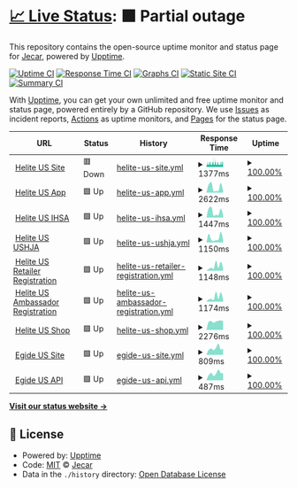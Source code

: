 # [📈 Live Status](https://demo.upptime.js.org): <!--live status--> **🟧 Partial outage**

This repository contains the open-source uptime monitor and status page for [Jecar](https://demo.upptime.js.org), powered by [Upptime](https://github.com/upptime/upptime).

[![Uptime CI](https://github.com/JefteCaro/server-monitor/workflows/Uptime%20CI/badge.svg)](https://github.com/JefteCaro/server-monitor/actions?query=workflow%3A%22Uptime+CI%22)
[![Response Time CI](https://github.com/JefteCaro/server-monitor/workflows/Response%20Time%20CI/badge.svg)](https://github.com/JefteCaro/server-monitor/actions?query=workflow%3A%22Response+Time+CI%22)
[![Graphs CI](https://github.com/JefteCaro/server-monitor/workflows/Graphs%20CI/badge.svg)](https://github.com/JefteCaro/server-monitor/actions?query=workflow%3A%22Graphs+CI%22)
[![Static Site CI](https://github.com/JefteCaro/server-monitor/workflows/Static%20Site%20CI/badge.svg)](https://github.com/JefteCaro/server-monitor/actions?query=workflow%3A%22Static+Site+CI%22)
[![Summary CI](https://github.com/JefteCaro/server-monitor/workflows/Summary%20CI/badge.svg)](https://github.com/JefteCaro/server-monitor/actions?query=workflow%3A%22Summary+CI%22)

With [Upptime](https://upptime.js.org), you can get your own unlimited and free uptime monitor and status page, powered entirely by a GitHub repository. We use [Issues](https://github.com/JefteCaro/server-monitor/issues) as incident reports, [Actions](https://github.com/JefteCaro/server-monitor/actions) as uptime monitors, and [Pages](https://demo.upptime.js.org) for the status page.

<!--start: status pages-->
<!-- This summary is generated by Upptime (https://github.com/upptime/upptime) -->
<!-- Do not edit this manually, your changes will be overwritten -->
<!-- prettier-ignore -->
| URL | Status | History | Response Time | Uptime |
| --- | ------ | ------- | ------------- | ------ |
| <img alt="" src="https://icons.duckduckgo.com/ip3/www.heliteus.com.ico" height="13"> [Helite US Site](https://www.heliteus.com) | 🟥 Down | [helite-us-site.yml](https://github.com/JefteCaro/server-monitor/commits/HEAD/history/helite-us-site.yml) | <details><summary><img alt="Response time graph" src="./graphs/helite-us-site/response-time-week.png" height="20"> 1377ms</summary><br><a href="https://JefteCaro.github.io/server-monitor/history/helite-us-site"><img alt="Response time 1515" src="https://img.shields.io/endpoint?url=https%3A%2F%2Fraw.githubusercontent.com%2FJefteCaro%2Fserver-monitor%2FHEAD%2Fapi%2Fhelite-us-site%2Fresponse-time.json"></a><br><a href="https://JefteCaro.github.io/server-monitor/history/helite-us-site"><img alt="24-hour response time 1522" src="https://img.shields.io/endpoint?url=https%3A%2F%2Fraw.githubusercontent.com%2FJefteCaro%2Fserver-monitor%2FHEAD%2Fapi%2Fhelite-us-site%2Fresponse-time-day.json"></a><br><a href="https://JefteCaro.github.io/server-monitor/history/helite-us-site"><img alt="7-day response time 1377" src="https://img.shields.io/endpoint?url=https%3A%2F%2Fraw.githubusercontent.com%2FJefteCaro%2Fserver-monitor%2FHEAD%2Fapi%2Fhelite-us-site%2Fresponse-time-week.json"></a><br><a href="https://JefteCaro.github.io/server-monitor/history/helite-us-site"><img alt="30-day response time 1515" src="https://img.shields.io/endpoint?url=https%3A%2F%2Fraw.githubusercontent.com%2FJefteCaro%2Fserver-monitor%2FHEAD%2Fapi%2Fhelite-us-site%2Fresponse-time-month.json"></a><br><a href="https://JefteCaro.github.io/server-monitor/history/helite-us-site"><img alt="1-year response time 1515" src="https://img.shields.io/endpoint?url=https%3A%2F%2Fraw.githubusercontent.com%2FJefteCaro%2Fserver-monitor%2FHEAD%2Fapi%2Fhelite-us-site%2Fresponse-time-year.json"></a></details> | <details><summary><a href="https://JefteCaro.github.io/server-monitor/history/helite-us-site">100.00%</a></summary><a href="https://JefteCaro.github.io/server-monitor/history/helite-us-site"><img alt="All-time uptime 100.00%" src="https://img.shields.io/endpoint?url=https%3A%2F%2Fraw.githubusercontent.com%2FJefteCaro%2Fserver-monitor%2FHEAD%2Fapi%2Fhelite-us-site%2Fuptime.json"></a><br><a href="https://JefteCaro.github.io/server-monitor/history/helite-us-site"><img alt="24-hour uptime 100.00%" src="https://img.shields.io/endpoint?url=https%3A%2F%2Fraw.githubusercontent.com%2FJefteCaro%2Fserver-monitor%2FHEAD%2Fapi%2Fhelite-us-site%2Fuptime-day.json"></a><br><a href="https://JefteCaro.github.io/server-monitor/history/helite-us-site"><img alt="7-day uptime 100.00%" src="https://img.shields.io/endpoint?url=https%3A%2F%2Fraw.githubusercontent.com%2FJefteCaro%2Fserver-monitor%2FHEAD%2Fapi%2Fhelite-us-site%2Fuptime-week.json"></a><br><a href="https://JefteCaro.github.io/server-monitor/history/helite-us-site"><img alt="30-day uptime 100.00%" src="https://img.shields.io/endpoint?url=https%3A%2F%2Fraw.githubusercontent.com%2FJefteCaro%2Fserver-monitor%2FHEAD%2Fapi%2Fhelite-us-site%2Fuptime-month.json"></a><br><a href="https://JefteCaro.github.io/server-monitor/history/helite-us-site"><img alt="1-year uptime 100.00%" src="https://img.shields.io/endpoint?url=https%3A%2F%2Fraw.githubusercontent.com%2FJefteCaro%2Fserver-monitor%2FHEAD%2Fapi%2Fhelite-us-site%2Fuptime-year.json"></a></details>
| <img alt="" src="https://icons.duckduckgo.com/ip3/app.heliteus.com.ico" height="13"> [Helite US App](https://app.heliteus.com) | 🟩 Up | [helite-us-app.yml](https://github.com/JefteCaro/server-monitor/commits/HEAD/history/helite-us-app.yml) | <details><summary><img alt="Response time graph" src="./graphs/helite-us-app/response-time-week.png" height="20"> 2622ms</summary><br><a href="https://JefteCaro.github.io/server-monitor/history/helite-us-app"><img alt="Response time 4972" src="https://img.shields.io/endpoint?url=https%3A%2F%2Fraw.githubusercontent.com%2FJefteCaro%2Fserver-monitor%2FHEAD%2Fapi%2Fhelite-us-app%2Fresponse-time.json"></a><br><a href="https://JefteCaro.github.io/server-monitor/history/helite-us-app"><img alt="24-hour response time 1021" src="https://img.shields.io/endpoint?url=https%3A%2F%2Fraw.githubusercontent.com%2FJefteCaro%2Fserver-monitor%2FHEAD%2Fapi%2Fhelite-us-app%2Fresponse-time-day.json"></a><br><a href="https://JefteCaro.github.io/server-monitor/history/helite-us-app"><img alt="7-day response time 2622" src="https://img.shields.io/endpoint?url=https%3A%2F%2Fraw.githubusercontent.com%2FJefteCaro%2Fserver-monitor%2FHEAD%2Fapi%2Fhelite-us-app%2Fresponse-time-week.json"></a><br><a href="https://JefteCaro.github.io/server-monitor/history/helite-us-app"><img alt="30-day response time 4972" src="https://img.shields.io/endpoint?url=https%3A%2F%2Fraw.githubusercontent.com%2FJefteCaro%2Fserver-monitor%2FHEAD%2Fapi%2Fhelite-us-app%2Fresponse-time-month.json"></a><br><a href="https://JefteCaro.github.io/server-monitor/history/helite-us-app"><img alt="1-year response time 4972" src="https://img.shields.io/endpoint?url=https%3A%2F%2Fraw.githubusercontent.com%2FJefteCaro%2Fserver-monitor%2FHEAD%2Fapi%2Fhelite-us-app%2Fresponse-time-year.json"></a></details> | <details><summary><a href="https://JefteCaro.github.io/server-monitor/history/helite-us-app">100.00%</a></summary><a href="https://JefteCaro.github.io/server-monitor/history/helite-us-app"><img alt="All-time uptime 100.00%" src="https://img.shields.io/endpoint?url=https%3A%2F%2Fraw.githubusercontent.com%2FJefteCaro%2Fserver-monitor%2FHEAD%2Fapi%2Fhelite-us-app%2Fuptime.json"></a><br><a href="https://JefteCaro.github.io/server-monitor/history/helite-us-app"><img alt="24-hour uptime 100.00%" src="https://img.shields.io/endpoint?url=https%3A%2F%2Fraw.githubusercontent.com%2FJefteCaro%2Fserver-monitor%2FHEAD%2Fapi%2Fhelite-us-app%2Fuptime-day.json"></a><br><a href="https://JefteCaro.github.io/server-monitor/history/helite-us-app"><img alt="7-day uptime 100.00%" src="https://img.shields.io/endpoint?url=https%3A%2F%2Fraw.githubusercontent.com%2FJefteCaro%2Fserver-monitor%2FHEAD%2Fapi%2Fhelite-us-app%2Fuptime-week.json"></a><br><a href="https://JefteCaro.github.io/server-monitor/history/helite-us-app"><img alt="30-day uptime 100.00%" src="https://img.shields.io/endpoint?url=https%3A%2F%2Fraw.githubusercontent.com%2FJefteCaro%2Fserver-monitor%2FHEAD%2Fapi%2Fhelite-us-app%2Fuptime-month.json"></a><br><a href="https://JefteCaro.github.io/server-monitor/history/helite-us-app"><img alt="1-year uptime 100.00%" src="https://img.shields.io/endpoint?url=https%3A%2F%2Fraw.githubusercontent.com%2FJefteCaro%2Fserver-monitor%2FHEAD%2Fapi%2Fhelite-us-app%2Fuptime-year.json"></a></details>
| <img alt="" src="https://icons.duckduckgo.com/ip3/sponsorship.heliteus.com.ico" height="13"> [Helite US IHSA](https://sponsorship.heliteus.com) | 🟩 Up | [helite-us-ihsa.yml](https://github.com/JefteCaro/server-monitor/commits/HEAD/history/helite-us-ihsa.yml) | <details><summary><img alt="Response time graph" src="./graphs/helite-us-ihsa/response-time-week.png" height="20"> 1447ms</summary><br><a href="https://JefteCaro.github.io/server-monitor/history/helite-us-ihsa"><img alt="Response time 2812" src="https://img.shields.io/endpoint?url=https%3A%2F%2Fraw.githubusercontent.com%2FJefteCaro%2Fserver-monitor%2FHEAD%2Fapi%2Fhelite-us-ihsa%2Fresponse-time.json"></a><br><a href="https://JefteCaro.github.io/server-monitor/history/helite-us-ihsa"><img alt="24-hour response time 686" src="https://img.shields.io/endpoint?url=https%3A%2F%2Fraw.githubusercontent.com%2FJefteCaro%2Fserver-monitor%2FHEAD%2Fapi%2Fhelite-us-ihsa%2Fresponse-time-day.json"></a><br><a href="https://JefteCaro.github.io/server-monitor/history/helite-us-ihsa"><img alt="7-day response time 1447" src="https://img.shields.io/endpoint?url=https%3A%2F%2Fraw.githubusercontent.com%2FJefteCaro%2Fserver-monitor%2FHEAD%2Fapi%2Fhelite-us-ihsa%2Fresponse-time-week.json"></a><br><a href="https://JefteCaro.github.io/server-monitor/history/helite-us-ihsa"><img alt="30-day response time 2812" src="https://img.shields.io/endpoint?url=https%3A%2F%2Fraw.githubusercontent.com%2FJefteCaro%2Fserver-monitor%2FHEAD%2Fapi%2Fhelite-us-ihsa%2Fresponse-time-month.json"></a><br><a href="https://JefteCaro.github.io/server-monitor/history/helite-us-ihsa"><img alt="1-year response time 2812" src="https://img.shields.io/endpoint?url=https%3A%2F%2Fraw.githubusercontent.com%2FJefteCaro%2Fserver-monitor%2FHEAD%2Fapi%2Fhelite-us-ihsa%2Fresponse-time-year.json"></a></details> | <details><summary><a href="https://JefteCaro.github.io/server-monitor/history/helite-us-ihsa">100.00%</a></summary><a href="https://JefteCaro.github.io/server-monitor/history/helite-us-ihsa"><img alt="All-time uptime 100.00%" src="https://img.shields.io/endpoint?url=https%3A%2F%2Fraw.githubusercontent.com%2FJefteCaro%2Fserver-monitor%2FHEAD%2Fapi%2Fhelite-us-ihsa%2Fuptime.json"></a><br><a href="https://JefteCaro.github.io/server-monitor/history/helite-us-ihsa"><img alt="24-hour uptime 100.00%" src="https://img.shields.io/endpoint?url=https%3A%2F%2Fraw.githubusercontent.com%2FJefteCaro%2Fserver-monitor%2FHEAD%2Fapi%2Fhelite-us-ihsa%2Fuptime-day.json"></a><br><a href="https://JefteCaro.github.io/server-monitor/history/helite-us-ihsa"><img alt="7-day uptime 100.00%" src="https://img.shields.io/endpoint?url=https%3A%2F%2Fraw.githubusercontent.com%2FJefteCaro%2Fserver-monitor%2FHEAD%2Fapi%2Fhelite-us-ihsa%2Fuptime-week.json"></a><br><a href="https://JefteCaro.github.io/server-monitor/history/helite-us-ihsa"><img alt="30-day uptime 100.00%" src="https://img.shields.io/endpoint?url=https%3A%2F%2Fraw.githubusercontent.com%2FJefteCaro%2Fserver-monitor%2FHEAD%2Fapi%2Fhelite-us-ihsa%2Fuptime-month.json"></a><br><a href="https://JefteCaro.github.io/server-monitor/history/helite-us-ihsa"><img alt="1-year uptime 100.00%" src="https://img.shields.io/endpoint?url=https%3A%2F%2Fraw.githubusercontent.com%2FJefteCaro%2Fserver-monitor%2FHEAD%2Fapi%2Fhelite-us-ihsa%2Fuptime-year.json"></a></details>
| <img alt="" src="https://icons.duckduckgo.com/ip3/ushja.heliteus.com.ico" height="13"> [Helite US USHJA](https://ushja.heliteus.com) | 🟩 Up | [helite-us-ushja.yml](https://github.com/JefteCaro/server-monitor/commits/HEAD/history/helite-us-ushja.yml) | <details><summary><img alt="Response time graph" src="./graphs/helite-us-ushja/response-time-week.png" height="20"> 1150ms</summary><br><a href="https://JefteCaro.github.io/server-monitor/history/helite-us-ushja"><img alt="Response time 2150" src="https://img.shields.io/endpoint?url=https%3A%2F%2Fraw.githubusercontent.com%2FJefteCaro%2Fserver-monitor%2FHEAD%2Fapi%2Fhelite-us-ushja%2Fresponse-time.json"></a><br><a href="https://JefteCaro.github.io/server-monitor/history/helite-us-ushja"><img alt="24-hour response time 708" src="https://img.shields.io/endpoint?url=https%3A%2F%2Fraw.githubusercontent.com%2FJefteCaro%2Fserver-monitor%2FHEAD%2Fapi%2Fhelite-us-ushja%2Fresponse-time-day.json"></a><br><a href="https://JefteCaro.github.io/server-monitor/history/helite-us-ushja"><img alt="7-day response time 1150" src="https://img.shields.io/endpoint?url=https%3A%2F%2Fraw.githubusercontent.com%2FJefteCaro%2Fserver-monitor%2FHEAD%2Fapi%2Fhelite-us-ushja%2Fresponse-time-week.json"></a><br><a href="https://JefteCaro.github.io/server-monitor/history/helite-us-ushja"><img alt="30-day response time 2150" src="https://img.shields.io/endpoint?url=https%3A%2F%2Fraw.githubusercontent.com%2FJefteCaro%2Fserver-monitor%2FHEAD%2Fapi%2Fhelite-us-ushja%2Fresponse-time-month.json"></a><br><a href="https://JefteCaro.github.io/server-monitor/history/helite-us-ushja"><img alt="1-year response time 2150" src="https://img.shields.io/endpoint?url=https%3A%2F%2Fraw.githubusercontent.com%2FJefteCaro%2Fserver-monitor%2FHEAD%2Fapi%2Fhelite-us-ushja%2Fresponse-time-year.json"></a></details> | <details><summary><a href="https://JefteCaro.github.io/server-monitor/history/helite-us-ushja">100.00%</a></summary><a href="https://JefteCaro.github.io/server-monitor/history/helite-us-ushja"><img alt="All-time uptime 100.00%" src="https://img.shields.io/endpoint?url=https%3A%2F%2Fraw.githubusercontent.com%2FJefteCaro%2Fserver-monitor%2FHEAD%2Fapi%2Fhelite-us-ushja%2Fuptime.json"></a><br><a href="https://JefteCaro.github.io/server-monitor/history/helite-us-ushja"><img alt="24-hour uptime 100.00%" src="https://img.shields.io/endpoint?url=https%3A%2F%2Fraw.githubusercontent.com%2FJefteCaro%2Fserver-monitor%2FHEAD%2Fapi%2Fhelite-us-ushja%2Fuptime-day.json"></a><br><a href="https://JefteCaro.github.io/server-monitor/history/helite-us-ushja"><img alt="7-day uptime 100.00%" src="https://img.shields.io/endpoint?url=https%3A%2F%2Fraw.githubusercontent.com%2FJefteCaro%2Fserver-monitor%2FHEAD%2Fapi%2Fhelite-us-ushja%2Fuptime-week.json"></a><br><a href="https://JefteCaro.github.io/server-monitor/history/helite-us-ushja"><img alt="30-day uptime 100.00%" src="https://img.shields.io/endpoint?url=https%3A%2F%2Fraw.githubusercontent.com%2FJefteCaro%2Fserver-monitor%2FHEAD%2Fapi%2Fhelite-us-ushja%2Fuptime-month.json"></a><br><a href="https://JefteCaro.github.io/server-monitor/history/helite-us-ushja"><img alt="1-year uptime 100.00%" src="https://img.shields.io/endpoint?url=https%3A%2F%2Fraw.githubusercontent.com%2FJefteCaro%2Fserver-monitor%2FHEAD%2Fapi%2Fhelite-us-ushja%2Fuptime-year.json"></a></details>
| <img alt="" src="https://icons.duckduckgo.com/ip3/retailer.heliteus.com.ico" height="13"> [Helite US Retailer Registration](https://retailer.heliteus.com) | 🟩 Up | [helite-us-retailer-registration.yml](https://github.com/JefteCaro/server-monitor/commits/HEAD/history/helite-us-retailer-registration.yml) | <details><summary><img alt="Response time graph" src="./graphs/helite-us-retailer-registration/response-time-week.png" height="20"> 1148ms</summary><br><a href="https://JefteCaro.github.io/server-monitor/history/helite-us-retailer-registration"><img alt="Response time 2077" src="https://img.shields.io/endpoint?url=https%3A%2F%2Fraw.githubusercontent.com%2FJefteCaro%2Fserver-monitor%2FHEAD%2Fapi%2Fhelite-us-retailer-registration%2Fresponse-time.json"></a><br><a href="https://JefteCaro.github.io/server-monitor/history/helite-us-retailer-registration"><img alt="24-hour response time 696" src="https://img.shields.io/endpoint?url=https%3A%2F%2Fraw.githubusercontent.com%2FJefteCaro%2Fserver-monitor%2FHEAD%2Fapi%2Fhelite-us-retailer-registration%2Fresponse-time-day.json"></a><br><a href="https://JefteCaro.github.io/server-monitor/history/helite-us-retailer-registration"><img alt="7-day response time 1148" src="https://img.shields.io/endpoint?url=https%3A%2F%2Fraw.githubusercontent.com%2FJefteCaro%2Fserver-monitor%2FHEAD%2Fapi%2Fhelite-us-retailer-registration%2Fresponse-time-week.json"></a><br><a href="https://JefteCaro.github.io/server-monitor/history/helite-us-retailer-registration"><img alt="30-day response time 2077" src="https://img.shields.io/endpoint?url=https%3A%2F%2Fraw.githubusercontent.com%2FJefteCaro%2Fserver-monitor%2FHEAD%2Fapi%2Fhelite-us-retailer-registration%2Fresponse-time-month.json"></a><br><a href="https://JefteCaro.github.io/server-monitor/history/helite-us-retailer-registration"><img alt="1-year response time 2077" src="https://img.shields.io/endpoint?url=https%3A%2F%2Fraw.githubusercontent.com%2FJefteCaro%2Fserver-monitor%2FHEAD%2Fapi%2Fhelite-us-retailer-registration%2Fresponse-time-year.json"></a></details> | <details><summary><a href="https://JefteCaro.github.io/server-monitor/history/helite-us-retailer-registration">100.00%</a></summary><a href="https://JefteCaro.github.io/server-monitor/history/helite-us-retailer-registration"><img alt="All-time uptime 100.00%" src="https://img.shields.io/endpoint?url=https%3A%2F%2Fraw.githubusercontent.com%2FJefteCaro%2Fserver-monitor%2FHEAD%2Fapi%2Fhelite-us-retailer-registration%2Fuptime.json"></a><br><a href="https://JefteCaro.github.io/server-monitor/history/helite-us-retailer-registration"><img alt="24-hour uptime 100.00%" src="https://img.shields.io/endpoint?url=https%3A%2F%2Fraw.githubusercontent.com%2FJefteCaro%2Fserver-monitor%2FHEAD%2Fapi%2Fhelite-us-retailer-registration%2Fuptime-day.json"></a><br><a href="https://JefteCaro.github.io/server-monitor/history/helite-us-retailer-registration"><img alt="7-day uptime 100.00%" src="https://img.shields.io/endpoint?url=https%3A%2F%2Fraw.githubusercontent.com%2FJefteCaro%2Fserver-monitor%2FHEAD%2Fapi%2Fhelite-us-retailer-registration%2Fuptime-week.json"></a><br><a href="https://JefteCaro.github.io/server-monitor/history/helite-us-retailer-registration"><img alt="30-day uptime 100.00%" src="https://img.shields.io/endpoint?url=https%3A%2F%2Fraw.githubusercontent.com%2FJefteCaro%2Fserver-monitor%2FHEAD%2Fapi%2Fhelite-us-retailer-registration%2Fuptime-month.json"></a><br><a href="https://JefteCaro.github.io/server-monitor/history/helite-us-retailer-registration"><img alt="1-year uptime 100.00%" src="https://img.shields.io/endpoint?url=https%3A%2F%2Fraw.githubusercontent.com%2FJefteCaro%2Fserver-monitor%2FHEAD%2Fapi%2Fhelite-us-retailer-registration%2Fuptime-year.json"></a></details>
| <img alt="" src="https://icons.duckduckgo.com/ip3/ambassador.heliteus.com.ico" height="13"> [Helite US Ambassador Registration](https://ambassador.heliteus.com) | 🟩 Up | [helite-us-ambassador-registration.yml](https://github.com/JefteCaro/server-monitor/commits/HEAD/history/helite-us-ambassador-registration.yml) | <details><summary><img alt="Response time graph" src="./graphs/helite-us-ambassador-registration/response-time-week.png" height="20"> 1174ms</summary><br><a href="https://JefteCaro.github.io/server-monitor/history/helite-us-ambassador-registration"><img alt="Response time 2266" src="https://img.shields.io/endpoint?url=https%3A%2F%2Fraw.githubusercontent.com%2FJefteCaro%2Fserver-monitor%2FHEAD%2Fapi%2Fhelite-us-ambassador-registration%2Fresponse-time.json"></a><br><a href="https://JefteCaro.github.io/server-monitor/history/helite-us-ambassador-registration"><img alt="24-hour response time 713" src="https://img.shields.io/endpoint?url=https%3A%2F%2Fraw.githubusercontent.com%2FJefteCaro%2Fserver-monitor%2FHEAD%2Fapi%2Fhelite-us-ambassador-registration%2Fresponse-time-day.json"></a><br><a href="https://JefteCaro.github.io/server-monitor/history/helite-us-ambassador-registration"><img alt="7-day response time 1174" src="https://img.shields.io/endpoint?url=https%3A%2F%2Fraw.githubusercontent.com%2FJefteCaro%2Fserver-monitor%2FHEAD%2Fapi%2Fhelite-us-ambassador-registration%2Fresponse-time-week.json"></a><br><a href="https://JefteCaro.github.io/server-monitor/history/helite-us-ambassador-registration"><img alt="30-day response time 2266" src="https://img.shields.io/endpoint?url=https%3A%2F%2Fraw.githubusercontent.com%2FJefteCaro%2Fserver-monitor%2FHEAD%2Fapi%2Fhelite-us-ambassador-registration%2Fresponse-time-month.json"></a><br><a href="https://JefteCaro.github.io/server-monitor/history/helite-us-ambassador-registration"><img alt="1-year response time 2266" src="https://img.shields.io/endpoint?url=https%3A%2F%2Fraw.githubusercontent.com%2FJefteCaro%2Fserver-monitor%2FHEAD%2Fapi%2Fhelite-us-ambassador-registration%2Fresponse-time-year.json"></a></details> | <details><summary><a href="https://JefteCaro.github.io/server-monitor/history/helite-us-ambassador-registration">100.00%</a></summary><a href="https://JefteCaro.github.io/server-monitor/history/helite-us-ambassador-registration"><img alt="All-time uptime 100.00%" src="https://img.shields.io/endpoint?url=https%3A%2F%2Fraw.githubusercontent.com%2FJefteCaro%2Fserver-monitor%2FHEAD%2Fapi%2Fhelite-us-ambassador-registration%2Fuptime.json"></a><br><a href="https://JefteCaro.github.io/server-monitor/history/helite-us-ambassador-registration"><img alt="24-hour uptime 100.00%" src="https://img.shields.io/endpoint?url=https%3A%2F%2Fraw.githubusercontent.com%2FJefteCaro%2Fserver-monitor%2FHEAD%2Fapi%2Fhelite-us-ambassador-registration%2Fuptime-day.json"></a><br><a href="https://JefteCaro.github.io/server-monitor/history/helite-us-ambassador-registration"><img alt="7-day uptime 100.00%" src="https://img.shields.io/endpoint?url=https%3A%2F%2Fraw.githubusercontent.com%2FJefteCaro%2Fserver-monitor%2FHEAD%2Fapi%2Fhelite-us-ambassador-registration%2Fuptime-week.json"></a><br><a href="https://JefteCaro.github.io/server-monitor/history/helite-us-ambassador-registration"><img alt="30-day uptime 100.00%" src="https://img.shields.io/endpoint?url=https%3A%2F%2Fraw.githubusercontent.com%2FJefteCaro%2Fserver-monitor%2FHEAD%2Fapi%2Fhelite-us-ambassador-registration%2Fuptime-month.json"></a><br><a href="https://JefteCaro.github.io/server-monitor/history/helite-us-ambassador-registration"><img alt="1-year uptime 100.00%" src="https://img.shields.io/endpoint?url=https%3A%2F%2Fraw.githubusercontent.com%2FJefteCaro%2Fserver-monitor%2FHEAD%2Fapi%2Fhelite-us-ambassador-registration%2Fuptime-year.json"></a></details>
| <img alt="" src="https://icons.duckduckgo.com/ip3/shop.heliteus.com.ico" height="13"> [Helite US Shop](https://shop.heliteus.com) | 🟩 Up | [helite-us-shop.yml](https://github.com/JefteCaro/server-monitor/commits/HEAD/history/helite-us-shop.yml) | <details><summary><img alt="Response time graph" src="./graphs/helite-us-shop/response-time-week.png" height="20"> 2276ms</summary><br><a href="https://JefteCaro.github.io/server-monitor/history/helite-us-shop"><img alt="Response time 2602" src="https://img.shields.io/endpoint?url=https%3A%2F%2Fraw.githubusercontent.com%2FJefteCaro%2Fserver-monitor%2FHEAD%2Fapi%2Fhelite-us-shop%2Fresponse-time.json"></a><br><a href="https://JefteCaro.github.io/server-monitor/history/helite-us-shop"><img alt="24-hour response time 2329" src="https://img.shields.io/endpoint?url=https%3A%2F%2Fraw.githubusercontent.com%2FJefteCaro%2Fserver-monitor%2FHEAD%2Fapi%2Fhelite-us-shop%2Fresponse-time-day.json"></a><br><a href="https://JefteCaro.github.io/server-monitor/history/helite-us-shop"><img alt="7-day response time 2276" src="https://img.shields.io/endpoint?url=https%3A%2F%2Fraw.githubusercontent.com%2FJefteCaro%2Fserver-monitor%2FHEAD%2Fapi%2Fhelite-us-shop%2Fresponse-time-week.json"></a><br><a href="https://JefteCaro.github.io/server-monitor/history/helite-us-shop"><img alt="30-day response time 2602" src="https://img.shields.io/endpoint?url=https%3A%2F%2Fraw.githubusercontent.com%2FJefteCaro%2Fserver-monitor%2FHEAD%2Fapi%2Fhelite-us-shop%2Fresponse-time-month.json"></a><br><a href="https://JefteCaro.github.io/server-monitor/history/helite-us-shop"><img alt="1-year response time 2602" src="https://img.shields.io/endpoint?url=https%3A%2F%2Fraw.githubusercontent.com%2FJefteCaro%2Fserver-monitor%2FHEAD%2Fapi%2Fhelite-us-shop%2Fresponse-time-year.json"></a></details> | <details><summary><a href="https://JefteCaro.github.io/server-monitor/history/helite-us-shop">100.00%</a></summary><a href="https://JefteCaro.github.io/server-monitor/history/helite-us-shop"><img alt="All-time uptime 100.00%" src="https://img.shields.io/endpoint?url=https%3A%2F%2Fraw.githubusercontent.com%2FJefteCaro%2Fserver-monitor%2FHEAD%2Fapi%2Fhelite-us-shop%2Fuptime.json"></a><br><a href="https://JefteCaro.github.io/server-monitor/history/helite-us-shop"><img alt="24-hour uptime 100.00%" src="https://img.shields.io/endpoint?url=https%3A%2F%2Fraw.githubusercontent.com%2FJefteCaro%2Fserver-monitor%2FHEAD%2Fapi%2Fhelite-us-shop%2Fuptime-day.json"></a><br><a href="https://JefteCaro.github.io/server-monitor/history/helite-us-shop"><img alt="7-day uptime 100.00%" src="https://img.shields.io/endpoint?url=https%3A%2F%2Fraw.githubusercontent.com%2FJefteCaro%2Fserver-monitor%2FHEAD%2Fapi%2Fhelite-us-shop%2Fuptime-week.json"></a><br><a href="https://JefteCaro.github.io/server-monitor/history/helite-us-shop"><img alt="30-day uptime 100.00%" src="https://img.shields.io/endpoint?url=https%3A%2F%2Fraw.githubusercontent.com%2FJefteCaro%2Fserver-monitor%2FHEAD%2Fapi%2Fhelite-us-shop%2Fuptime-month.json"></a><br><a href="https://JefteCaro.github.io/server-monitor/history/helite-us-shop"><img alt="1-year uptime 100.00%" src="https://img.shields.io/endpoint?url=https%3A%2F%2Fraw.githubusercontent.com%2FJefteCaro%2Fserver-monitor%2FHEAD%2Fapi%2Fhelite-us-shop%2Fuptime-year.json"></a></details>
| <img alt="" src="https://icons.duckduckgo.com/ip3/www.egideus.com.ico" height="13"> [Egide US Site](https://www.egideus.com) | 🟩 Up | [egide-us-site.yml](https://github.com/JefteCaro/server-monitor/commits/HEAD/history/egide-us-site.yml) | <details><summary><img alt="Response time graph" src="./graphs/egide-us-site/response-time-week.png" height="20"> 809ms</summary><br><a href="https://JefteCaro.github.io/server-monitor/history/egide-us-site"><img alt="Response time 1455" src="https://img.shields.io/endpoint?url=https%3A%2F%2Fraw.githubusercontent.com%2FJefteCaro%2Fserver-monitor%2FHEAD%2Fapi%2Fegide-us-site%2Fresponse-time.json"></a><br><a href="https://JefteCaro.github.io/server-monitor/history/egide-us-site"><img alt="24-hour response time 771" src="https://img.shields.io/endpoint?url=https%3A%2F%2Fraw.githubusercontent.com%2FJefteCaro%2Fserver-monitor%2FHEAD%2Fapi%2Fegide-us-site%2Fresponse-time-day.json"></a><br><a href="https://JefteCaro.github.io/server-monitor/history/egide-us-site"><img alt="7-day response time 809" src="https://img.shields.io/endpoint?url=https%3A%2F%2Fraw.githubusercontent.com%2FJefteCaro%2Fserver-monitor%2FHEAD%2Fapi%2Fegide-us-site%2Fresponse-time-week.json"></a><br><a href="https://JefteCaro.github.io/server-monitor/history/egide-us-site"><img alt="30-day response time 1455" src="https://img.shields.io/endpoint?url=https%3A%2F%2Fraw.githubusercontent.com%2FJefteCaro%2Fserver-monitor%2FHEAD%2Fapi%2Fegide-us-site%2Fresponse-time-month.json"></a><br><a href="https://JefteCaro.github.io/server-monitor/history/egide-us-site"><img alt="1-year response time 1455" src="https://img.shields.io/endpoint?url=https%3A%2F%2Fraw.githubusercontent.com%2FJefteCaro%2Fserver-monitor%2FHEAD%2Fapi%2Fegide-us-site%2Fresponse-time-year.json"></a></details> | <details><summary><a href="https://JefteCaro.github.io/server-monitor/history/egide-us-site">100.00%</a></summary><a href="https://JefteCaro.github.io/server-monitor/history/egide-us-site"><img alt="All-time uptime 100.00%" src="https://img.shields.io/endpoint?url=https%3A%2F%2Fraw.githubusercontent.com%2FJefteCaro%2Fserver-monitor%2FHEAD%2Fapi%2Fegide-us-site%2Fuptime.json"></a><br><a href="https://JefteCaro.github.io/server-monitor/history/egide-us-site"><img alt="24-hour uptime 100.00%" src="https://img.shields.io/endpoint?url=https%3A%2F%2Fraw.githubusercontent.com%2FJefteCaro%2Fserver-monitor%2FHEAD%2Fapi%2Fegide-us-site%2Fuptime-day.json"></a><br><a href="https://JefteCaro.github.io/server-monitor/history/egide-us-site"><img alt="7-day uptime 100.00%" src="https://img.shields.io/endpoint?url=https%3A%2F%2Fraw.githubusercontent.com%2FJefteCaro%2Fserver-monitor%2FHEAD%2Fapi%2Fegide-us-site%2Fuptime-week.json"></a><br><a href="https://JefteCaro.github.io/server-monitor/history/egide-us-site"><img alt="30-day uptime 100.00%" src="https://img.shields.io/endpoint?url=https%3A%2F%2Fraw.githubusercontent.com%2FJefteCaro%2Fserver-monitor%2FHEAD%2Fapi%2Fegide-us-site%2Fuptime-month.json"></a><br><a href="https://JefteCaro.github.io/server-monitor/history/egide-us-site"><img alt="1-year uptime 100.00%" src="https://img.shields.io/endpoint?url=https%3A%2F%2Fraw.githubusercontent.com%2FJefteCaro%2Fserver-monitor%2FHEAD%2Fapi%2Fegide-us-site%2Fuptime-year.json"></a></details>
| <img alt="" src="https://icons.duckduckgo.com/ip3/api.egideus.com.ico" height="13"> [Egide US API](https://api.egideus.com) | 🟩 Up | [egide-us-api.yml](https://github.com/JefteCaro/server-monitor/commits/HEAD/history/egide-us-api.yml) | <details><summary><img alt="Response time graph" src="./graphs/egide-us-api/response-time-week.png" height="20"> 487ms</summary><br><a href="https://JefteCaro.github.io/server-monitor/history/egide-us-api"><img alt="Response time 510" src="https://img.shields.io/endpoint?url=https%3A%2F%2Fraw.githubusercontent.com%2FJefteCaro%2Fserver-monitor%2FHEAD%2Fapi%2Fegide-us-api%2Fresponse-time.json"></a><br><a href="https://JefteCaro.github.io/server-monitor/history/egide-us-api"><img alt="24-hour response time 493" src="https://img.shields.io/endpoint?url=https%3A%2F%2Fraw.githubusercontent.com%2FJefteCaro%2Fserver-monitor%2FHEAD%2Fapi%2Fegide-us-api%2Fresponse-time-day.json"></a><br><a href="https://JefteCaro.github.io/server-monitor/history/egide-us-api"><img alt="7-day response time 487" src="https://img.shields.io/endpoint?url=https%3A%2F%2Fraw.githubusercontent.com%2FJefteCaro%2Fserver-monitor%2FHEAD%2Fapi%2Fegide-us-api%2Fresponse-time-week.json"></a><br><a href="https://JefteCaro.github.io/server-monitor/history/egide-us-api"><img alt="30-day response time 510" src="https://img.shields.io/endpoint?url=https%3A%2F%2Fraw.githubusercontent.com%2FJefteCaro%2Fserver-monitor%2FHEAD%2Fapi%2Fegide-us-api%2Fresponse-time-month.json"></a><br><a href="https://JefteCaro.github.io/server-monitor/history/egide-us-api"><img alt="1-year response time 510" src="https://img.shields.io/endpoint?url=https%3A%2F%2Fraw.githubusercontent.com%2FJefteCaro%2Fserver-monitor%2FHEAD%2Fapi%2Fegide-us-api%2Fresponse-time-year.json"></a></details> | <details><summary><a href="https://JefteCaro.github.io/server-monitor/history/egide-us-api">100.00%</a></summary><a href="https://JefteCaro.github.io/server-monitor/history/egide-us-api"><img alt="All-time uptime 100.00%" src="https://img.shields.io/endpoint?url=https%3A%2F%2Fraw.githubusercontent.com%2FJefteCaro%2Fserver-monitor%2FHEAD%2Fapi%2Fegide-us-api%2Fuptime.json"></a><br><a href="https://JefteCaro.github.io/server-monitor/history/egide-us-api"><img alt="24-hour uptime 100.00%" src="https://img.shields.io/endpoint?url=https%3A%2F%2Fraw.githubusercontent.com%2FJefteCaro%2Fserver-monitor%2FHEAD%2Fapi%2Fegide-us-api%2Fuptime-day.json"></a><br><a href="https://JefteCaro.github.io/server-monitor/history/egide-us-api"><img alt="7-day uptime 100.00%" src="https://img.shields.io/endpoint?url=https%3A%2F%2Fraw.githubusercontent.com%2FJefteCaro%2Fserver-monitor%2FHEAD%2Fapi%2Fegide-us-api%2Fuptime-week.json"></a><br><a href="https://JefteCaro.github.io/server-monitor/history/egide-us-api"><img alt="30-day uptime 100.00%" src="https://img.shields.io/endpoint?url=https%3A%2F%2Fraw.githubusercontent.com%2FJefteCaro%2Fserver-monitor%2FHEAD%2Fapi%2Fegide-us-api%2Fuptime-month.json"></a><br><a href="https://JefteCaro.github.io/server-monitor/history/egide-us-api"><img alt="1-year uptime 100.00%" src="https://img.shields.io/endpoint?url=https%3A%2F%2Fraw.githubusercontent.com%2FJefteCaro%2Fserver-monitor%2FHEAD%2Fapi%2Fegide-us-api%2Fuptime-year.json"></a></details>

<!--end: status pages-->

[**Visit our status website →**](https://JefteCaro.github.io/server-monitor)

## 📄 License

- Powered by: [Upptime](https://github.com/upptime/upptime)
- Code: [MIT](./LICENSE) © [Jecar](https://github.com/JefteCaro/server-monitor)
- Data in the `./history` directory: [Open Database License](https://opendatacommons.org/licenses/odbl/1-0/)
